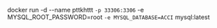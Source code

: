 ﻿docker run -d --name pttkhttt `
  -p 33306:3306 `
  -e MYSQL_ROOT_PASSWORD=root `
  -e MYSQL_DATABASE=ACCI `
  mysql:latest